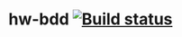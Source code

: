 # hw-bdd [![Build status](https://ci.appveyor.com/api/projects/status/3jincxunffh3ree8?svg=true)](https://ci.appveyor.com/project/Shapokula/hw-bdd)
